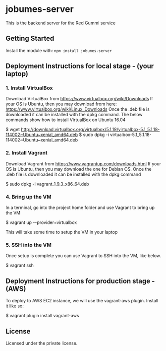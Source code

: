 # jobumes-server

This is the backend server for the Red Gummi service

## Getting Started
Install the module with: `npm install jobumes-server`

## Deployment Instructions for local stage - (your laptop)
### 1. Install VirtualBox
Download VirtualBox from https://www.virtualbox.org/wiki/Downloads
If your OS is Ubuntu, then you may download from here: https://www.virtualbox.org/wiki/Linux_Downloads
Once the .deb file is downloaded it can be installed with the dpkg command.
The below commands show how to install VirtualBox on Ubuntu 16.04

$ wget http://download.virtualbox.org/virtualbox/5.1.18/virtualbox-5.1_5.1.18-114002~Ubuntu~xenial_amd64.deb
$ sudo dpkg -i virtualbox-5.1_5.1.18-114002~Ubuntu~xenial_amd64.deb

### 2. Install Vagrant
Download Vagrant from https://www.vagrantup.com/downloads.html
If your OS is Ubuntu, then you may download the one for Debian OS.
Once the .deb file is downloaded it can be installed with the dpkg command

$ sudo dpkg -i vagrant_1.9.3_x86_64.deb

### 4. Bring up the VM
In a terminal, go into the project home folder and use Vagrant to bring up the VM

$ vagrant up --provider=virtualbox

This will take some time to setup the VM in your laptop

### 5. SSH into the VM
Once setup is complete you can use Vagrant to SSH into the VM, like below.

$ vagrant ssh


## Deployment Instructions for production stage - (AWS)
To deploy to AWS EC2 instance, we will use the vagrant-aws plugin. Install it like so:

$ vagrant plugin install vagrant-aws

## License
Licensed under the private license.
  
